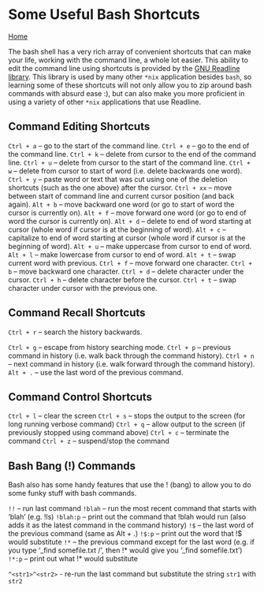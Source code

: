 # Some Useful Bash Shortcuts

[Home](../README.md)

The bash shell has a very rich array of convenient shortcuts that can make your life, working with the command line, a whole lot easier. This ability to edit the command line using shortcuts is provided by the [GNU Readline library](https://tiswww.case.edu/php/chet/readline/rltop.html). This library is used by many other `*nix` application besides `bash`, so learning some of these shortcuts will not only allow you to zip around bash commands with absurd ease :), but can also make you more proficient in using a variety of other `*nix` applications that use Readline.

## Command Editing Shortcuts

`Ctrl + a`  – go to the start of the command line.
`Ctrl + e`  – go to the end of the command line.
`Ctrl + k`  – delete from cursor to the end of the command line.
`Ctrl + u`  – delete from cursor to the start of the command line.
`Ctrl + w`  – delete from cursor to start of word (i.e. delete backwards one word).
`Ctrl + y`  – paste word or text that was cut using one of the deletion shortcuts (such as the one above) after the cursor.
`Ctrl + xx` – move between start of command line and current cursor position (and back again).
`Alt + b`   – move backward one word (or go to start of word the cursor is currently on).
`Alt + f`   – move forward one word (or go to end of word the cursor is currently on).
`Alt + d`   – delete to end of word starting at cursor (whole word if cursor is at the beginning of word).
`Alt + c`   – capitalize to end of word starting at cursor (whole word if cursor is at the beginning of word).
`Alt + u`   – make uppercase from cursor to end of word.
`Alt + l`   – make lowercase from cursor to end of word.
`Alt + t`   – swap current word with previous.
`Ctrl + f`  – move forward one character.
`Ctrl + b`  – move backward one character.
`Ctrl + d`  – delete character under the cursor.
`Ctrl + h`  – delete character before the cursor.
`Ctrl + t`  – swap character under cursor with the previous one.

## Command Recall Shortcuts

`Ctrl + r`  – search the history backwards.

`Ctrl + g`  – escape from history searching mode.
`Ctrl + p`  – previous command in history (i.e. walk back through the command history).
`Ctrl + n`  – next command in history (i.e. walk forward through the command history).
`Alt + .`   – use the last word of the previous command.

## Command Control Shortcuts

`Ctrl + l`  – clear the screen
`Ctrl + s`  – stops the output to the screen (for long running verbose command)
`Ctrl + q`  – allow output to the screen (if previously stopped using command above)
`Ctrl + c`  – terminate the command
`Ctrl + z`  – suspend/stop the command

## Bash Bang (!) Commands

Bash also has some handy features that use the ! (bang) to allow you to do some funky stuff with bash commands.

`!!`        – run last command
`!blah`     – run the most recent command that starts with ‘blah’ (e.g. !ls)
`!blah:p`   – print out the command that !blah would run (also adds it as the latest command in the command history)
`!$`        – the last word of the previous command (same as Alt + .)
`!$:p`      – print out the word that !$ would substitute
`!*`        – the previous command except for the last word (e.g. if you type ‘_find somefile.txt /’, then !* would give you ‘_find somefile.txt’)
`!*:p`      – print out what !* would substitute

`^<str1>^<str2>`  - re-run the last command but substitute the string `str1` with `str2`